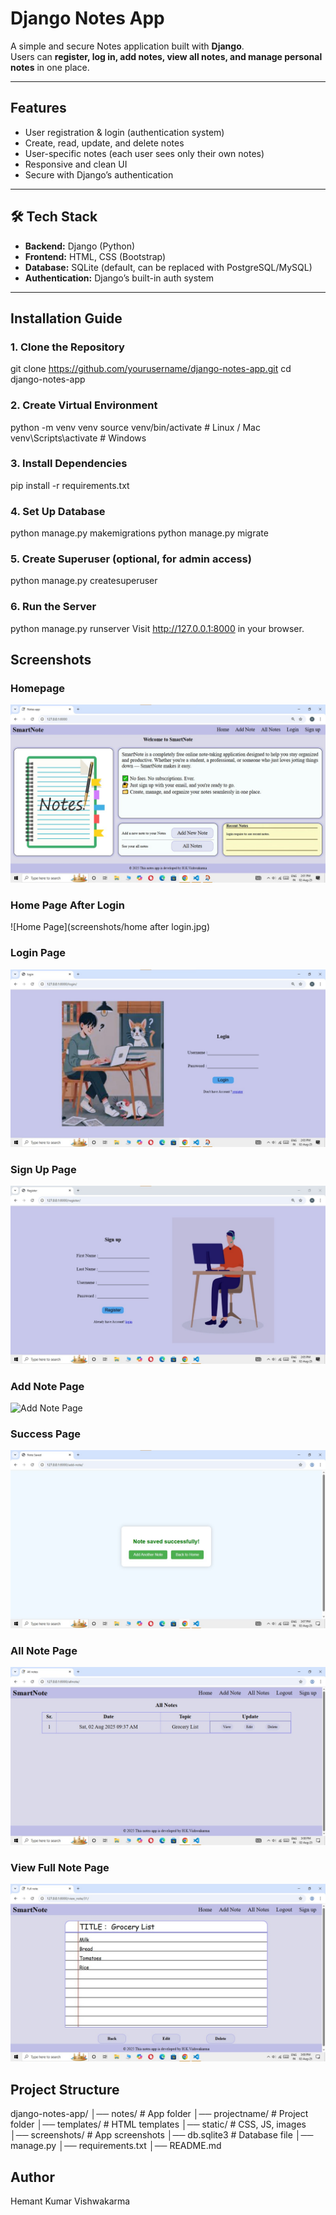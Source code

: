 #  Django Notes App

A simple and secure Notes application built with **Django**.  
Users can **register, log in, add notes, view all notes, and manage personal notes** in one place.  

---

##  Features
-  User registration & login (authentication system)
-  Create, read, update, and delete notes
-  User-specific notes (each user sees only their own notes)
-  Responsive and clean UI
-  Secure with Django’s authentication

---

## 🛠 Tech Stack
- **Backend:** Django (Python)
- **Frontend:** HTML, CSS (Bootstrap)
- **Database:** SQLite (default, can be replaced with PostgreSQL/MySQL)
- **Authentication:** Django’s built-in auth system

---

##  Installation Guide

### 1. Clone the Repository

git clone https://github.com/yourusername/django-notes-app.git
cd django-notes-app

### 2. Create Virtual Environment
python -m venv venv
source venv/bin/activate   # Linux / Mac
venv\Scripts\activate      # Windows


### 3. Install Dependencies
pip install -r requirements.txt


### 4. Set Up Database
python manage.py makemigrations
python manage.py migrate


### 5. Create Superuser (optional, for admin access)
python manage.py createsuperuser


### 6. Run the Server
python manage.py runserver
Visit  http://127.0.0.1:8000 in your browser.


## Screenshots

### Homepage
![Homepage](screenshots/home.jpg)

### Home Page After Login
![Home Page](screenshots/home after login.jpg)

### Login Page
![Login Page](screenshots/login.jpg)

### Sign Up Page
![Signup Page](screenshots/Sign_up.jpg)

### Add Note Page
![Add Note Page](screenshots/Addnote.jpg)

### Success Page
![Success Page](screenshots/Success_msg_page.jpg)

### All Note Page
![All Note Page](screenshots/all_note.jpg)

### View Full Note Page
![View full note Page](screenshots/View_full_note_page.jpg)


## Project Structure
django-notes-app/
│── notes/                # App folder
│── projectname/          # Project folder
│── templates/            # HTML templates
│── static/               # CSS, JS, images
│── screenshots/          # App screenshots
│── db.sqlite3            # Database file
│── manage.py
│── requirements.txt
│── README.md


## Author
Hemant Kumar Vishwakarma